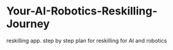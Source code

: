 # Your-AI-Robotics-Reskilling-Journey
reskilling app. step by step plan for reskilling for AI and robotics
